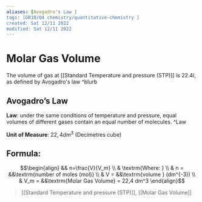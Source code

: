 ```yaml
---
aliases: [Avogadro's Law ]
tags: [GR10/Q4 chemistry/quantitative-chemistry ]
created: Sat 12/11 2022
modified: Sat 12/11 2022
---
```

# Molar Gas Volume
The volume of gas at [[Standard Temperature and pressure (STP)]] is $22.4l$, as defined by Avogadro's law ^blurb

## Avogadro’s Law
**Law**: under the same conditions of temperature and pressure, equal volumes of different gases contain an equal number of molecules. ^Law

**Unit of Measure**: $22,4 dm^3$ (Decimetres cube)

## Formula:
$$\begin{align}
&& n=\frac{V}{V_m}
\\ & \textrm{Where: }
\\ & n = &&\textrm{number of moles (mol)}
\\ & V = &&\textrm{volume } (dm^{-3})
\\ & V_m = &&\textrm{Molar Gas Volume} = 22,4 dm^3
\end{align}$$
> [[Standard Temperature and pressure (STP)]], [[Molar Gas Volume]]

